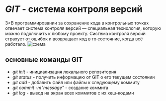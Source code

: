 *GIT*  - система контроля версий
======
3>В программировании за сохранение кода в контрольных точках отвечает система контроля версий — специальная технология, которую можно подключить к любому проекту. Система контроля версий страхует от ошибок и возвращает код в то состояние, когда всё работало.
![схема](scheme.jpg)

основные команды GIT
--------------------
* *git init* - инициализация локального репозитория
* *git status* - получить информацию от GIT о его текущем состоянии
* *git add* - добавить файл или файлы к следующему коммиту
* *git commit -m"message"* - создание коммита
* *git log* - вывод на экран всех коммитов с их хеш-кодами
